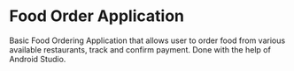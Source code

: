# Food Order Application
 Basic Food Ordering Application that allows user to order food from various available restaurants, track and confirm payment. Done with the help of Android Studio.
